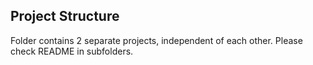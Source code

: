 ## Project Structure
Folder contains 2 separate projects, independent of each other. 
Please check README in subfolders.